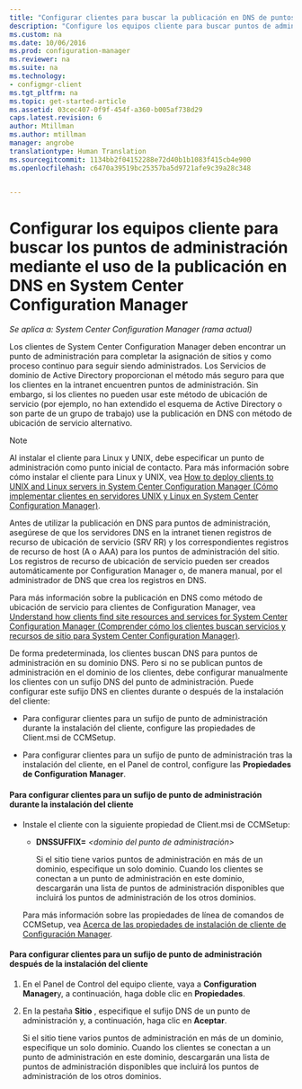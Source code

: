 ```yaml
---
title: "Configurar clientes para buscar la publicación en DNS de puntos de administración | System Center Configuration Manager"
description: "Configure los equipos cliente para buscar puntos de administración mediante la publicación en DNS en System Center Configuration Manager."
ms.custom: na
ms.date: 10/06/2016
ms.prod: configuration-manager
ms.reviewer: na
ms.suite: na
ms.technology:
- configmgr-client
ms.tgt_pltfrm: na
ms.topic: get-started-article
ms.assetid: 03cec407-0f9f-454f-a360-b005af738d29
caps.latest.revision: 6
author: Mtillman
ms.author: mtillman
manager: angrobe
translationtype: Human Translation
ms.sourcegitcommit: 1134bb2f04152288e72d40b1b1083f415cb4e900
ms.openlocfilehash: c6470a39519bc25357ba5d9721afe9c39a28c348


---
```

# <a name="how-to-configure-client-computers-to-find-management-points-by-using-dns-publishing-in-system-center-configuration-manager"></a>Configurar los equipos cliente para buscar los puntos de administración mediante el uso de la publicación en DNS en System Center Configuration Manager

*Se aplica a: System Center Configuration Manager (rama actual)*

Los clientes de System Center Configuration Manager deben encontrar un punto de administración para completar la asignación de sitios y como proceso continuo para seguir siendo administrados. Los Servicios de dominio de Active Directory proporcionan el método más seguro para que los clientes en la intranet encuentren puntos de administración. Sin embargo, si los clientes no pueden usar este método de ubicación de servicio (por ejemplo, no han extendido el esquema de Active Directory o son parte de un grupo de trabajo) use la publicación en DNS con método de ubicación de servicio alternativo.  

> [!NOTE]  
>  Al instalar el cliente para Linux y UNIX, debe especificar un punto de administración como punto inicial de contacto. Para más información sobre cómo instalar el cliente para Linux y UNIX, vea [How to deploy clients to UNIX and Linux servers in System Center Configuration Manager (Cómo implementar clientes en servidores UNIX y Linux en System Center Configuration Manager)](../../../core/clients/deploy/deploy-clients-to-unix-and-linux-servers.md).  

 Antes de utilizar la publicación en DNS para puntos de administración, asegúrese de que los servidores DNS en la intranet tienen registros de recurso de ubicación de servicio (SRV RR) y los correspondientes registros de recurso de host (A o AAA) para los puntos de administración del sitio. Los registros de recurso de ubicación de servicio pueden ser creados automáticamente por Configuration Manager o, de manera manual, por el administrador de DNS que crea los registros en DNS.  

 Para más información sobre la publicación en DNS como método de ubicación de servicio para clientes de Configuration Manager, vea [Understand how clients find site resources and services for System Center Configuration Manager (Comprender cómo los clientes buscan servicios y recursos de sitio para System Center Configuration Manager)](../../../core/plan-design/hierarchy/understand-how-clients-find-site-resources-and-services.md).  

 De forma predeterminada, los clientes buscan DNS para puntos de administración en su dominio DNS. Pero si no se publican puntos de administración en el dominio de los clientes, debe configurar manualmente los clientes con un sufijo DNS del punto de administración. Puede configurar este sufijo DNS en clientes durante o después de la instalación del cliente:  

-   Para configurar clientes para un sufijo de punto de administración durante la instalación del cliente, configure las propiedades de Client.msi de CCMSetup.  

-   Para configurar clientes para un sufijo de punto de administración tras la instalación del cliente, en el Panel de control, configure las **Propiedades de Configuration Manager**.  

#### <a name="to-configure-clients-for-a-management-point-suffix-during-client-installation"></a>Para configurar clientes para un sufijo de punto de administración durante la instalación del cliente  

-   Instale el cliente con la siguiente propiedad de Client.msi de CCMSetup:  

    -   **DNSSUFFIX=** *&lt;dominio del punto de administración\>*  

         Si el sitio tiene varios puntos de administración en más de un dominio, especifique un solo dominio. Cuando los clientes se conectan a un punto de administración en este dominio, descargarán una lista de puntos de administración disponibles que incluirá los puntos de administración de los otros dominios.  

     Para más información sobre las propiedades de línea de comandos de CCMSetup, vea [Acerca de las propiedades de instalación de cliente de Configuración Manager](../../../core/clients/deploy/about-client-installation-properties.md).  

#### <a name="to-configure-clients-for-a-management-point-suffix-after-client-installation"></a>Para configurar clientes para un sufijo de punto de administración después de la instalación del cliente  

1.  En el Panel de Control del equipo cliente, vaya a **Configuration Manager**y, a continuación, haga doble clic en **Propiedades**.  

2.  En la pestaña **Sitio** , especifique el sufijo DNS de un punto de administración y, a continuación, haga clic en **Aceptar**.  

     Si el sitio tiene varios puntos de administración en más de un dominio, especifique un solo dominio. Cuando los clientes se conectan a un punto de administración en este dominio, descargarán una lista de puntos de administración disponibles que incluirá los puntos de administración de los otros dominios.



<!--HONumber=Nov16_HO1-->


